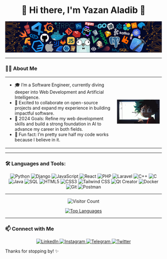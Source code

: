 <div align="center">
  <h1>🌟 Hi there, I'm Yazan Aladib 🌟</h1>
  <img src="./media/wb.png" alt="Introductory Photo" width=full/>
</div>

---

### 👨‍💻 About Me 

<table>
  <tr>
    <td width="70%">
      <ul>
        <li>🎓 I’m a Software Engineer, currently diving deeper into Web Development and Artificial Intelligence.</li>
        <li>🌱 Excited to collaborate on open-source projects and expand my experience in building impactful software.</li>
        <li>🎯 2024 Goals: Refine my web development skills and build a strong foundation in AI to advance my career in both fields.</li>
        <li>🧩 Fun fact: I’m pretty sure half my code works because I believe in it.</li>
      </ul>
    </td>
    <td width="30%">
      <img src="./media/midoriya.gif" width="250" alt="Welcome gif" />
    </td>
  </tr>
</table>

---

### 🛠️ Languages and Tools:
<div align="center">
  <img src="https://cdn.jsdelivr.net/gh/devicons/devicon/icons/python/python-original.svg" width="40" height="40" alt="Python" />
  <img src="https://cdn.jsdelivr.net/gh/devicons/devicon/icons/django/django-plain.svg" width="40" height="40" alt="Django" />
  <img src="https://cdn.jsdelivr.net/gh/devicons/devicon/icons/javascript/javascript-original.svg" width="40" height="40" alt="JavaScript" />
  <img src="https://cdn.jsdelivr.net/gh/devicons/devicon/icons/react/react-original.svg" width="40" height="40" alt="React" />
  <img src="https://cdn.jsdelivr.net/gh/devicons/devicon/icons/php/php-original.svg" width="40" height="40" alt="PHP" />
  <img src="https://upload.wikimedia.org/wikipedia/commons/9/9a/Laravel.svg" width="40" height="40" alt="Laravel" />
  <img src="https://cdn.jsdelivr.net/gh/devicons/devicon/icons/cplusplus/cplusplus-original.svg" width="40" height="40" alt="C++" />
  <img src="https://cdn.jsdelivr.net/gh/devicons/devicon/icons/c/c-original.svg" width="40" height="40" alt="C" />
  <img src="https://cdn.jsdelivr.net/gh/devicons/devicon/icons/java/java-original.svg" width="40" height="40" alt="Java" />
  <img src="https://cdn.jsdelivr.net/gh/devicons/devicon/icons/mysql/mysql-original-wordmark.svg" width="40" height="40" alt="SQL" />
  <img src="https://cdn.jsdelivr.net/gh/devicons/devicon/icons/html5/html5-original.svg" width="40" height="40" alt="HTML5" />
  <img src="https://cdn.jsdelivr.net/gh/devicons/devicon/icons/css3/css3-original.svg" width="40" height="40" alt="CSS3" />
  <img src="https://upload.wikimedia.org/wikipedia/commons/d/d5/Tailwind_CSS_Logo.svg" width="40" height="40" alt="Tailwind CSS" />
  <img src="https://cdn.jsdelivr.net/gh/devicons/devicon/icons/qt/qt-original.svg" width="40" height="40" alt="Qt Creator" />
  <img src="https://cdn.jsdelivr.net/gh/devicons/devicon/icons/docker/docker-original.svg" width="40" height="40" alt="Docker" />
  <img src="https://cdn.jsdelivr.net/gh/devicons/devicon/icons/git/git-original.svg" width="40" height="40" alt="Git" />
  <img src="https://cdn.jsdelivr.net/gh/devicons/devicon/icons/postman/postman-original.svg" width="40" height="40" alt="Postman" />
</div>


---

<p align="center">
  <img src="https://komarev.com/ghpvc/?username=2yazan&style=flat-square&color=0ca4a5" alt="Visitor Count"/>
</p>

<p align="center">
  <a href="https://github.com/2yazan/2yazan">
    <img src="https://github-readme-stats.vercel.app/api/top-langs/?username=2yazan&layout=compact&langs_count=6&theme=radical&hide_border=true" alt="Top Languages"/>
  </a>
</p>


---

### 📫 Connect with Me
<div align="center">
  <a href="https://www.linkedin.com/in/yazanaladib/" target="_blank">
    <img src="https://cdn.jsdelivr.net/gh/devicons/devicon/icons/linkedin/linkedin-original.svg" width="40" height="40" alt="LinkedIn" />
  </a>
  <a href="https://www.instagram.com/____yzn____" target="_blank">
    <img src="https://upload.wikimedia.org/wikipedia/commons/9/95/Instagram_logo_2022.svg" width="40" height="40" alt="Instagram" />
  </a>
  <a href="https://t.me/yazanru20" target="_blank">
    <img src="https://upload.wikimedia.org/wikipedia/commons/6/62/Telegram_logo_icon.svg" width="40" height="40" alt="Telegram" />
  </a>
    <a href="https://twitter.com" target="_blank">
    <img src="https://cdn.jsdelivr.net/gh/devicons/devicon/icons/twitter/twitter-original.svg" width="40" height="40" alt="Twitter" />
  </a>
</div>

Thanks for stopping by! ✨
